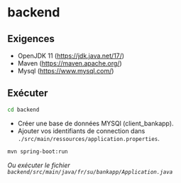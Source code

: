 # backend

## Exigences

- OpenJDK 11 (https://jdk.java.net/17/)
- Maven (https://maven.apache.org/)
- Mysql (https://www.mysql.com/)

## Exécuter

```sh
cd backend
```

- Créer une base de données MYSQl (client_bankapp).
- Ajouter vos identifiants de connection dans `./src/main/ressources/application.properties`.

```sh
mvn spring-boot:run
```
*Ou exécuter le fichier `backend/src/main/java/fr/su/bankapp/Application.java`*